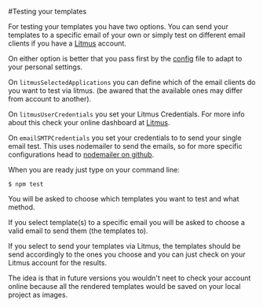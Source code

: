 #Testing your templates

For testing your templates you have two options. You can send your templates to a specific email of your own or simply test on different email clients if you have a [Litmus](http://www.litmus.com) account.

On either option is better that you pass first by the [config](../config.js) file to adapt to your personal settings.

On `litmusSelectedApplications` you can define which of the email clients do you want to test via litmus. (be awared that the available ones may differ from account to another).

On `litmusUserCredentials` you set your Litmus Credentials. For more info about this check your online dashboard at [Litmus](http://www.litmus.com).

On `emailSMTPCredentials` you set your credentials to to send your single email test. This uses nodemailer to send the emails, so for more specific configurations head to [nodemailer on github](https://github.com/andris9/Nodemailer#examples).

When you are ready just type on your command line:

	$ npm test
	
You will be asked to choose which templates you want to test and what method.

If you select template(s) to a specific email you will be asked to choose a valid email to send them (the templates to).

If you select to send your templates via Litmus, the templates should be send accordingly to the ones you choose and you can just check on your Litmus account for the results.

The idea is that in future versions you wouldn't neet to check your account online because all the rendered templates would be saved on your local project as images.